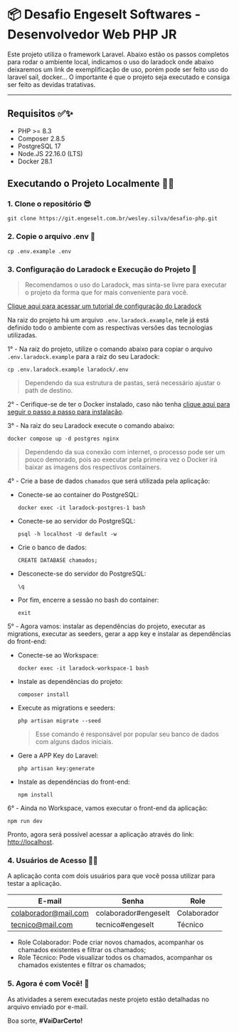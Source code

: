 # 📦 Desafio Engeselt Softwares - Desenvolvedor Web PHP JR

Este projeto utiliza o framework Laravel. Abaixo estão os passos completos para rodar o ambiente local, indicamos o uso do laradock onde abaixo deixaremos um link de exemplificação de uso, porém pode ser feito uso do laravel sail, docker... O importante é que o projeto seja executado e consiga ser feito as devidas tratativas.

---

## Requisitos ✅✨

-   PHP >= 8.3
-   Composer 2.8.5
-   PostgreSQL 17
-   Node.JS 22.16.0 (LTS)
-   Docker 28.1

## Executando o Projeto Localmente 🚀✨

### 1. Clone o repositório 😎

```
git clone https://git.engeselt.com.br/wesley.silva/desafio-php.git
```

### 2. Copie o arquivo .env 📂

```
cp .env.example .env
```

### 3. Configuração do Laradock e Execução do Projeto 🚀

> Recomendamos o uso do Laradock, mas sinta-se livre para executar o projeto da forma que for mais conveniente para você.

[Clique aqui para acessar um tutorial de configuração do Laradock](https://youtu.be/4oO_ZGX3Rbs?si=dFLaG_HvlAOU5uiv)

Na raiz do projeto há um arquivo `.env.laradock.example`, nele já está definido todo o ambiente com as respectivas versões das tecnologias utilizadas.

1° - Na raiz do projeto, utilize o comando abaixo para copiar o arquivo `.env.laradock.example` para a raiz do seu Laradock:

```
cp .env.laradock.example laradock/.env
```

> Dependendo da sua estrutura de pastas, será necessário ajustar o path de destino.

2° - Cerifique-se de ter o Docker instalado, caso não tenha [clique aqui para seguir o passo a passo para instalação](https://docs.docker.com/get-started/get-docker/).

3° - Na raiz do seu Laradock execute o comando abaixo:

```
docker compose up -d postgres nginx
```

> Dependendo da sua conexão com internet, o processo pode ser um pouco demorado, pois ao executar pela primeira vez o Docker irá baixar as imagens dos respectivos containers.

4° - Crie a base de dados `chamados` que será utilizada pela aplicação:

-   Conecte-se ao container do PostgreSQL:
    ```
    docker exec -it laradock-postgres-1 bash
    ```
-   Conecte-se ao servidor do PostgreSQL:
    ```
    psql -h localhost -U default -w
    ```
-   Crie o banco de dados:
    ```
    CREATE DATABASE chamados;
    ```
-   Desconecte-se do servidor do PostgreSQL:
    ```
    \q
    ```
-   Por fim, encerre a sessão no bash do container:
    ```
    exit
    ```

5° - Agora vamos: instalar as dependências do projeto, executar as migrations, executar as seeders, gerar a app key e instalar as dependências do front-end:

-   Conecte-se ao Workspace:
    ```
    docker exec -it laradock-workspace-1 bash
    ```
-   Instale as dependências do projeto:
    ```
    composer install
    ```
-   Execute as migrations e seeders:

    ```
    php artisan migrate --seed
    ```

    > Esse comando é responsável por popular seu banco de dados com alguns dados iniciais.

-   Gere a APP Key do Laravel:
    ```
    php artisan key:generate
    ```
-   Instale as dependências do front-end:
    ```
    npm install
    ```

6° - Ainda no Workspace, vamos executar o front-end da aplicação:

```
npm run dev
```

Pronto, agora será possível acessar a aplicação através do link: [http://localhost](http://localhost).

### 4. Usuários de Acesso 🧑‍💻

A aplicação conta com dois usuários para que você possa utilizar para testar a aplicação.

| E-mail               | Senha                | Role        |
| -------------------- | -------------------- | ----------- |
| colaborador@mail.com | colaborador#engeselt | Colaborador |
| tecnico@mail.com     | tecnico#engeselt     | Técnico     |

-   Role Colaborador: Pode criar novos chamados, acompanhar os chamados existentes e filtrar os chamados;
-   Role Técnico: Pode visualizar todos os chamados, acompanhar os chamados existentes e filtrar os chamados;

### 5. Agora é com Você! 🚀

As atividades a serem executadas neste projeto estão detalhadas no arquivo enviado por e-mail.

Boa sorte, **#VaiDarCerto!**

